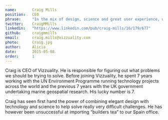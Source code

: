 ```yaml
---
name:       Craig Mills
position:   CEO
phrase:     "In the mix of design, science and great user experience, we create stories that matter"
twitter:    CraigMMills
linkedin:   "https://www.linkedin.com/pub/craig-mills/16/179/677"
github:		craigmmills
email:      craig.mills@vizzuality.com
photo:      Craig.jpg
author:     Alicia
date:       2015-05-08
order: 		1
---
```


Craig is CEO of Vizzuality.  He is responsible for figuring out what problems we should be trying to solve. Before joining Vizzuality, he spent 7 years working with the UN Environment Programme running technology projects across the world and the previous 7 years with the UK government undertaking marine geospatial research. His lucky number is 7. 

Craig has seen first hand the power of combining elegant design with technology and science to help solve really very difficult challenges. He has however been unsuccessful at importing “builders tea” to our Spain office.